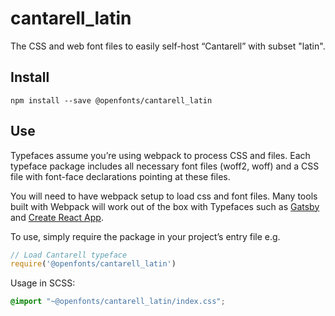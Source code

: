 
# cantarell_latin

The CSS and web font files to easily self-host “Cantarell” with subset "latin".

## Install

`npm install --save @openfonts/cantarell_latin`

## Use

Typefaces assume you’re using webpack to process CSS and files. Each typeface
package includes all necessary font files (woff2, woff) and a CSS file with
font-face declarations pointing at these files.

You will need to have webpack setup to load css and font files. Many tools built
with Webpack will work out of the box with Typefaces such as [Gatsby](https://github.com/gatsbyjs/gatsby)
and [Create React App](https://github.com/facebookincubator/create-react-app).

To use, simply require the package in your project’s entry file e.g.

```javascript
// Load Cantarell typeface
require('@openfonts/cantarell_latin')
```

Usage in SCSS:
```scss
@import "~@openfonts/cantarell_latin/index.css";
```
